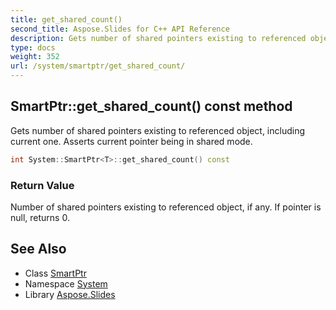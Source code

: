 ```yaml
---
title: get_shared_count()
second_title: Aspose.Slides for C++ API Reference
description: Gets number of shared pointers existing to referenced object, including current one. Asserts current pointer being in shared mode.
type: docs
weight: 352
url: /system/smartptr/get_shared_count/
---
```

## SmartPtr::get_shared_count() const method


Gets number of shared pointers existing to referenced object, including current one. Asserts current pointer being in shared mode.

```cpp
int System::SmartPtr<T>::get_shared_count() const
```


### Return Value

Number of shared pointers existing to referenced object, if any. If pointer is null, returns 0.

## See Also

* Class [SmartPtr](../)
* Namespace [System](../../)
* Library [Aspose.Slides](../../../)